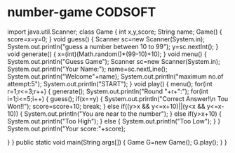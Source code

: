 # number-game CODSOFT
import java.util.Scanner;
class Game
{
    int x,y,score; String name;
    Game()
    {
        score=x=y=0;
    }
            void guess()
            {
                Scanner sc=new Scanner(System.in);
                System.out.println("guess a number between 10 to 99");
                y=sc.nextInt();
            }
            void generate()
            {
                x=(int)(Math.random()*(99-10)+10);
            }
            void menu()
            {
                System.out.println("Guess Game");
                Scanner sc=new Scanner(System.in);
                System.out.println("Your Name:");
                name=sc.nextLine();
                System.out.println("Welcome"+name);
                System.out.println("maximum no.of attempt:5");
                System.out.println("START");
            }
            void play()
            {
                menu();
                for(int r=1;r<=3;r++)
                {
                    generate();
                    System.out.println("Round "+r+":");
                    for(int i=1;i<=5;i++)
                    {
                        guess();
                        if(x==y)
                        {
                            System.out.println("Correct Answer!\n Tou Won!!");
                            score=score+10;
                            break;
                        }
                        else if((y>x && y<=x+10)||(y<x && y<=x-10))
                        {
                            System.out.println("You are near to the number");
                        }
                        else if(y>x+10)
                        {
                            System.out.println("Too High");
                        }
                        else
                        {
                        System.out.println("Too Low");
                        }
                    }
                    System.out.println("Your score:"+score);
                    
  }
            }
    public static void main(String args[])
     {
         Game G=new Game();
          G.play();
       }
   }
